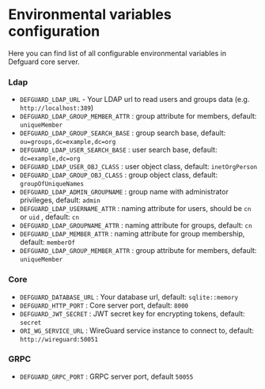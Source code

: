 # Environmental variables configuration

Here you can find list of all configurable environmental variables in Defguard core server.

### Ldap

* `DEFGUARD_LDAP_URL` - Your LDAP url to read users and groups data (e.g. `http://localhost:389`)
* `DEFGUARD_LDAP_GROUP_MEMBER_ATTR` :  group attribute for members, default: `uniqueMember`
* `DEFGUARD_LDAP_GROUP_SEARCH_BASE` : group search base, default: `ou=groups,dc=example,dc=org`
* `DEFGUARD_LDAP_USER_SEARCH_BASE` : user  search base, default: `dc=example,dc=org`
* `DEFGUARD_LDAP_USER_OBJ_CLASS` :  user object class, default: `inetOrgPerson`
* `DEFGUARD_LDAP_GROUP_OBJ_CLASS` : group object class, default: `groupOfUniqueNames`
* `DEFGUARD_LDAP_ADMIN_GROUPNAME` : group name with administrator privileges, default: `admin`
* `DEFGUARD_LDAP_USERNAME_ATTR` : naming attribute for users, should be `cn` or `uid` , default: `cn`&#x20;
* `DEFGUARD_LDAP_GROUPNAME_ATTR` : naming attribute for groups, default: `cn`
* `DEFGUARD_LDAP_MEMBER_ATTR` : naming attribute for group membership, default: `memberOf`&#x20;
* `DEFGUARD_LDAP_GROUP_MEMBER_ATTR` :  group attribute for members, default: `uniqueMember`

### Core&#x20;

* `DEFGUARD_DATABASE_URL` : Your database url, default: `sqlite::memory`&#x20;
* `DEFGUARD_HTTP_PORT` : Core server port, default: `8000`&#x20;
* `DEFGUARD_JWT_SECRET` : JWT secret key for encrypting tokens, default: `secret`
* `ORI_WG_SERVICE_URL` : WireGuard service instance to connect to, default: `http://wireguard:50051`

### GRPC

* `DEFGUARD_GRPC_PORT` : GRPC server port, default `50055`
